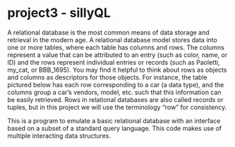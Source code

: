 # project3 - sillyQL

A relational database is the most common means of data storage and retrieval in the modern age. A relational database model stores data into one or more tables, where each table has columns and rows. The columns represent a value that can be attributed to an entry (such as color, name, or ID) and the rows represent individual entries or records (such as Paoletti, my_cat, or BBB_1695). You may find it helpful to think about rows as objects and columns as descriptors for those objects. For instance, the table pictured below has each row corresponding to a car (a data type), and the columns group a car’s vendors, model, etc. such that this information can be easily retrieved. Rows in relational databases are also called records or tuples, but in this project we will use the terminology “row” for consistency.

This is a program to emulate a basic relational database with an interface based on a subset of a standard query language. This code makes use of multiple interacting data structures. 
